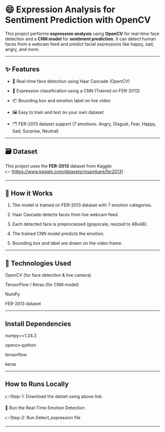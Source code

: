# 😄 Expression Analysis for Sentiment Prediction with OpenCV

This project performs **expression analysis** using **OpenCV** for real-time face detection and a **CNN model** for **sentiment prediction**. It can detect human faces from a webcam feed and predict facial expressions like happy, sad, angry, and more.

---

## ✨ Features

- 🎥 Real-time face detection using Haar Cascade (OpenCV)

- 🧠 Expression classification using a CNN (Trained on FER-2013)

- 📦 Bounding box and emotion label on live video

- 🖼️ Easy to train and test on your own dataset

- 🗂️ FER-2013 dataset support (7 emotions: Angry, Disgust, Fear, Happy, Sad, Surprise, Neutral)

---

## 🗃️ Dataset

This project uses the **FER-2013** dataset from Kaggle:  
👉 [https://www.kaggle.com/datasets/msambare/fer2013]

---

##  📌 How it Works

1. The model is trained on FER-2013 dataset with 7 emotion categories.

2. Haar Cascade detects faces from live webcam feed.

3. Each detected face is preprocessed (grayscale, resized to 48x48).

4. The trained CNN model predicts the emotion.

5. Bounding box and label are drawn on the video frame.

---

## 🧠 Technologies Used

OpenCV (for face detection & live camera)

TensorFlow / Keras (for CNN model)

NumPy

FER-2013 dataset

---

## Install Dependencies

numpy==1.24.3

opencv-python

tensorflow

keras

---

##  How to Runs Locally

👉Step-1: Download the datset using above link.

🎥 Run the Real-Time Emotion Detection

👉Step-2: Run Detect_expression file

---
